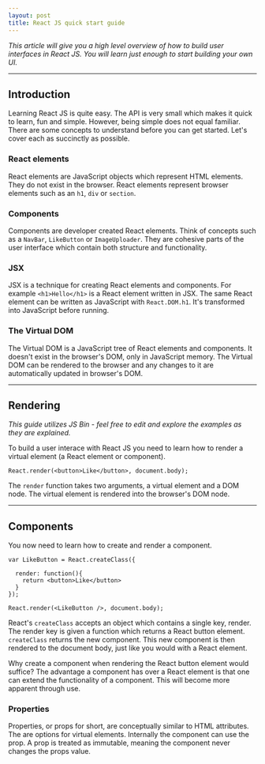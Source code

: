 ```yaml
---
layout: post
title: React JS quick start guide
---
```


*This article will give you a high level overview of how to build user interfaces in React JS. You will learn just enough to start building your own UI.*

---

## Introduction

Learning React JS is quite easy. The API is very small which makes it quick to learn, fun and simple. However, being simple does not equal familiar. There are some concepts to understand before you can get started. Let's cover each as succinctly as possible.

### React elements

React elements are JavaScript objects which represent HTML elements. They do not exist in the browser. React elements represent browser elements such as an `h1`, `div` or `section`.

### Components

Components are developer created React elements. Think of concepts such as a `NavBar`, `LikeButton` or `ImageUploader`. They are cohesive parts of the user interface which contain both structure and functionality.

### JSX

JSX is a technique for creating React elements and components. For example `<h1>Hello</h1>` is a React element written in JSX. The same React element can be written as JavaScript with `React.DOM.h1`. It's transformed into JavaScript before running.

### The Virtual DOM

The Virtual DOM is a JavaScript tree of React elements and components. It doesn't exist in the browser's DOM, only in JavaScript memory. The Virtual DOM can be rendered to the browser and any changes to it are automatically updated in browser's DOM.

---

## Rendering

*This guide utilizes JS Bin - feel free to edit and explore the examples as they are explained.*

To build a user interace with React JS you need to learn how to render a virtual element (a React element or component).

```
React.render(<button>Like</button>, document.body);
```

<!-- <a class="jsbin-embed" href="http://jsbin.com/yolahu/1/embed?js,output">JS Bin</a><script src="http://static.jsbin.com/js/embed.js"></script> -->

The `render` function takes two arguments, a virtual element and a DOM node. The virtual element is rendered into the browser's DOM node.

---

## Components

You now need to learn how to create and render a component.

```
var LikeButton = React.createClass({

  render: function(){
    return <button>Like</button>
  }
});

React.render(<LikeButton />, document.body);
```

<!-- <a class="jsbin-embed" href="http://jsbin.com/kinute/1/embed?js,output">JS Bin</a><script src="http://static.jsbin.com/js/embed.js"></script> -->

React's `createClass` accepts an object which contains a single key, render. The render key is given a function which returns a React button element. `createClass` returns the new component. This new component is then rendered to the document body, just like you would with a React element.

Why create a component when rendering the React button element would suffice? The advantage a component has over a React element is that one can extend the functionality of a component. This will become more apparent through use.

### Properties

Properties, or props for short, are conceptually similar to HTML attributes. The are options for virtual elements. Internally the component can use the prop. A prop is treated as immutable, meaning the component never changes the props value.

<!-- <a class="jsbin-embed" href="http://jsbin.com/dufecu/1/embed?js,output">JS Bin</a><script src="http://static.jsbin.com/js/embed.js"></script> -->
